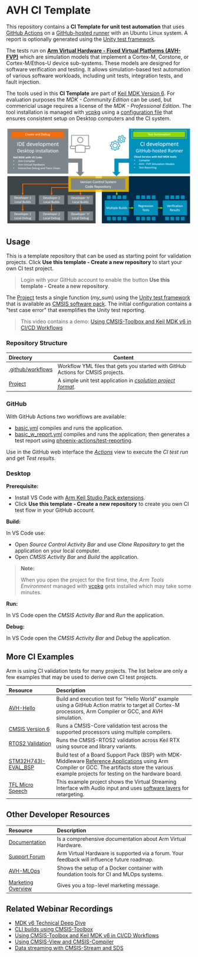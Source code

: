 # AVH CI Template

This repository contains a **CI Template for unit test automation** that uses [GitHub Actions](https://github.com/features/actions) on a [GitHub-hosted runner](https://docs.github.com/en/actions/using-github-hosted-runners/about-github-hosted-runners/about-github-hosted-runners) with an Ubuntu Linux system. A report is optionally generated using  the [Unity test framework](https://github.com/MDK-Packs/Unity).

The tests run on [**Arm Virtual Hardware - Fixed Virtual Platforms (AVH-FVP)**](https://arm-software.github.io/AVH/main/simulation/html/index.html) which are simulation models that implement a Cortex-M, Corstone, or Cortex-M/Ethos-U device sub-systems. These models are designed for software verification and testing. It allows simulation-based test automation of various software workloads, including unit tests, integration tests, and fault injection.

The tools used in this **CI Template** are part of [Keil MDK Version 6](https://www.keil.arm.com/keil-mdk/). For evaluation purposes the *MDK - Community Edition* can be used, but commericial usage requires a license of the *MDK - Professional Edition*.
The tool installation is managed with [vcpkg](https://www.keil.arm.com/artifacts/) using a [configuration file](./vcpkg-configuration.json) that ensures consistent setup on Desktop computers and the CI system.

![Create, debug, and test](./create_debug_test.png)

## Usage

This is a template repository that can be used as starting point for validation projects. Click **Use this template - Create a new repository** to start your own CI test project.

> Login with your GitHub account to enable the button **Use this template - Create a new repository**.

The [Project](Project) tests a single function (*my_sum*) using the [Unity test framework](https://github.com/MDK-Packs/Unity) that is available as [CMSIS software pack](https://www.keil.arm.com/packs/unity-arm-packs). The initial configuration contains a "test case error" that exemplifies the Unity test reporting.

> This video contains a demo: [Using CMSIS-Toolbox and Keil MDK v6 in CI/CD Workflows](https://on-demand.arm.com/flow/arm/devhub/sessionCatalog/page/pubSessCatalog/session/1718006126984001DUAn)

### Repository Structure

Directory                     | Content
:-----------------------------|----------
[.github/workflows](.github/workflows) | Workflow YML files that gets you started with GitHub Actions for CMSIS projects.
[Project](Project)                     | A simple unit test application in [*csolution project format*](https://github.com/Open-CMSIS-Pack/cmsis-toolbox).

### GitHub

With GitHub Actions two workflows are available:

- [basic.yml](.github/workflows/basic.yml) compiles and runs the application.
- [basic_w_report.yml](.github/workflows/basic_w_report.yml) compiles and runs the application; then generates a test report using [phoenix-actions/test-reporting](https://github.com/phoenix-actions/test-reporting).

Use in the GitHub web interface the [*Actions*](/../../actions) view to execute the *CI test run* and get *Test results*.

### Desktop

**Prerequisite:**

- Install VS Code with [Arm Keil Studio Pack extensions](https://marketplace.visualstudio.com/items?itemName=Arm.keil-studio-pack).
- Click **Use this template - Create a new repository** to create you own CI test flow in your GitHub account.

**Build:**

In VS Code use:

- Open *Source Control Activity Bar* and use *Clone Repository* to get  the application on your local computer.
- Open *CMSIS Activity Bar* and *Build* the application.

> **Note:**
>
> When you open the project for the first time, the *Arm Tools Environment* managed with [vcpkg](https://www.keil.arm.com/artifacts/) gets installed which may take some minutes.

**Run:**

In VS Code open the *CMSIS Activity Bar* and *Run* the application.

**Debug:**

In VS Code open the *CMSIS Activity Bar* and *Debug* the application.

## More CI Examples

Arm is using CI validation tests for many projects. The list below are only a few examples that may be used to derive own CI test projects.

Resource           | Description
:------------------|:------------------
[AVH-Hello](https://github.com/Arm-Examples/AVH-Hello) | Build and execution test for "Hello World" example using a GitHub Action matrix to target all Cortex-M processors, Arm Compiler or GCC, and AVH simulation.
[CMSIS Version 6](https://github.com/ARM-software/CMSIS_6/actions) | Runs a CMSIS-Core validation test across the supported processors using multiple compilers.
[RTOS2 Validation](https://github.com/ARM-software/CMSIS-RTX/actions) | Runs the CMSIS-RTOS2 validation across Keil RTX using source and library variants.
[STM32H743I-EVAL_BSP](https://github.com/Open-CMSIS-Pack/STM32H743I-EVAL_BSP) | Build test of a Board Support Pack (BSP) with MDK-Middleware [Reference Applications](https://github.com/Open-CMSIS-Pack/cmsis-toolbox/blob/main/docs/ReferenceApplications.md) using Arm Compiler or GCC. The artifacts store the various example projects for testing on the hardware board.
[TFL Micro Speech](https://github.com/arm-software/AVH-TFLmicrospeech) | This example project shows the Virtual Streaming Interface with Audio input and uses [software layers](https://github.com/Open-CMSIS-Pack/cmsis-toolbox/blob/main/docs/build-overview.md#software-layers) for retargeting.

## Other Developer Resources

Resource           | Description
:------------------|:------------------
[Documentation](https://arm-software.github.io/AVH/main/overview/html/index.html) | Is a comprehensive documentation about Arm Virtual Hardware.
[Support Forum](https://community.arm.com/support-forums/f/arm-virtual-hardware-targets-forum) | Arm Virtual Hardware is supported via a forum. Your feedback will influence future roadmap.
[AVH-MLOps](https://github.com/ARM-software/AVH-MLOps) | Shows the setup of a Docker container with foundation tools for CI and MLOps systems.
[Marketing Overview](https://www.arm.com/virtual-hardware) | Gives you a top-level marketing message.

## Related Webinar Recordings

- [MDK v6 Technical Deep Dive](https://on-demand.arm.com/flow/arm/devhub/sessionCatalog/page/pubSessCatalog/session/1713958336497001CQIR)
- [CLI builds using CMSIS-Toolbox](https://on-demand.arm.com/flow/arm/devhub/sessionCatalog/page/pubSessCatalog/session/1708432622207001feYV)
- [Using CMSIS-Toolbox and Keil MDK v6 in CI/CD Workflows](https://on-demand.arm.com/flow/arm/devhub/sessionCatalog/page/pubSessCatalog/session/1718006126984001DUAn)
- [Using CMSIS-View and CMSIS-Compiler](https://on-demand.arm.com/flow/arm/devhub/sessionCatalog/page/pubSessCatalog/session/1706872120089001ictY)
- [Data streaming with CMSIS-Stream and SDS](https://on-demand.arm.com/flow/arm/devhub/sessionCatalog/page/pubSessCatalog/session/1709221848113001nOU5)
